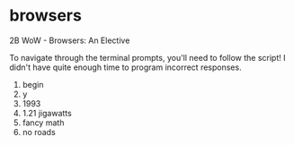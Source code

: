 # browsers
2B WoW - Browsers:  An Elective

To navigate through the terminal prompts, you'll need to follow the script! I didn't have quite enough time to program incorrect responses.

1. begin
2. y
3. 1993
4. 1.21 jigawatts
5. fancy math
6. no roads
